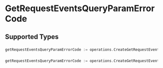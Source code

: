 # GetRequestEventsQueryParamErrorCode


## Supported Types

### 

```go
getRequestEventsQueryParamErrorCode := operations.CreateGetRequestEventsQueryParamErrorCodeStr(string{/* values here */})
```

### 

```go
getRequestEventsQueryParamErrorCode := operations.CreateGetRequestEventsQueryParamErrorCodeArrayOfstr([]string{/* values here */})
```

